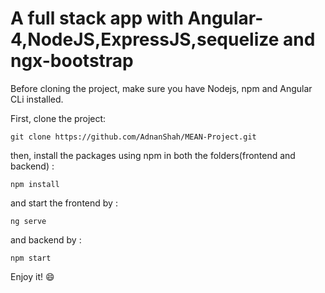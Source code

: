 # A full stack app with Angular-4,NodeJS,ExpressJS,sequelize and ngx-bootstrap  
Before cloning the project, make sure you have Nodejs, npm and Angular CLi installed.

First, clone the project:
```
git clone https://github.com/AdnanShah/MEAN-Project.git
```

then, install the packages using npm in both the folders(frontend and backend) :

```
npm install
```
and start the frontend by :

```
ng serve
```
and backend by :

```
npm start
```
Enjoy it! :smile:
